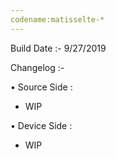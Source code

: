 ```yaml
---                                                                                            
codename:matisselte-*                                                                                  
---
```

Build Date :- 9/27/2019

Changelog :-

• Source Side :
- WIP

• Device Side :
- WIP
